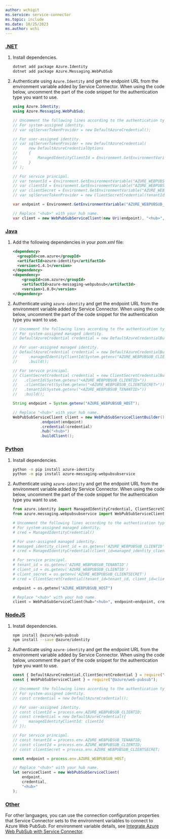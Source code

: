 ```yaml
---
author: wchigit
ms.service: service-connector
ms.topic: include
ms.date: 10/25/2023
ms.author: wchi
---
```


### [.NET](#tab/dotnet)

1. Install dependencies.
    ```bash
    dotnet add package Azure.Identity
    dotnet add package Azure.Messaging.WebPubSub
    ```
1. Authenticate using `Azure.Identity` and get the endpoint URL from the environment variable added by Service Connector. When using the code below, uncomment the part of the code snippet for the authentication type you want to use.
    ```csharp
    using Azure.Identity;
    using Azure.Messaging.WebPubSub;

    // Uncomment the following lines according to the authentication type.
    // For system-assigned identity.
    // var sqlServerTokenProvider = new DefaultAzureCredential();
    
    // For user-assigned identity.
    // var sqlServerTokenProvider = new DefaultAzureCredential(
    //     new DefaultAzureCredentialOptions
    //     {
    //         ManagedIdentityClientId = Environment.GetEnvironmentVariable("AZURE_WEBPUBSUB_CLIENTID");
    //     }
    // );
    
    // For service principal.
    // var tenantId = Environment.GetEnvironmentVariable("AZURE_WEBPUBSUB_TENANTID");
    // var clientId = Environment.GetEnvironmentVariable("AZURE_WEBPUBSUB_CLIENTID");
    // var clientSecret = Environment.GetEnvironmentVariable("AZURE_WEBPUBSUB_CLIENTSECRET");
    // var sqlServerTokenProvider = new ClientSecretCredential(tenantId, clientId, clientSecret);
    
    var endpoint = Environment.GetEnvironmentVariable("AZURE_WEBPUBSUB_HOST");

    // Replace "<hub>" with your hub name.
    var client = new WebPubSubServiceClient(new Uri(endpoint), "<hub>", credential);
    ```

### [Java](#tab/java)

1. Add the following dependencies in your *pom.xml* file:
    ```xml
    <dependency>
      <groupId>com.azure</groupId>
      <artifactId>azure-identity</artifactId>
      <version>1.4.1</version>
    </dependency>
    <dependency>
        <groupId>com.azure</groupId>
        <artifactId>azure-messaging-webpubsub</artifactId>
        <version>1.0.0</version>
    </dependency>
    ```
1. Authenticate using `azure-identity` and get the endpoint URL from the environment variable added by Service Connector. When using the code below, uncomment the part of the code snippet for the authentication type you want to use.
    ```java
    // Uncomment the following lines according to the authentication type.
    // For system-assigned managed identity.
    // DefaultAzureCredential credential = new DefaultAzureCredentialBuilder().build();

    // For user-assigned managed identity.
    // DefaultAzureCredential credential = new DefaultAzureCredentialBuilder()
    //     .managedIdentityClientId(System.getenv("AZURE_WEBPUBSUB_CLIENTID"))
    //     .build();

    // For service principal.
    // ClientSecretCredential credential = new ClientSecretCredentialBuilder()
    //   .clientId(System.getenv("<AZURE_WEBPUBSUB_CLIENTID>"))
    //   .clientSecret(System.getenv("<AZURE_WEBPUBSUB_CLIENTSECRET>"))
    //   .tenantId(System.getenv("<AZURE_WEBPUBSUB_TENANTID>"))
    //   .build();
    
    String endpoint = System.getenv("AZURE_WEBPUBSUB_HOST");
    
    // Replace "<hub>" with your hub name.
    WebPubSubServiceClient client = new WebPubSubServiceClientBuilder()
                .endpoint(endpoint)
                .credential(credential)
                .hub("<hub>")
                .buildClient();
    
    ```

### [Python](#tab/python)

1. Install dependencies.
    ```bash
    python -m pip install azure-identity
    python -m pip install azure-messaging-webpubsubservice
    ```
1. Authenticate using `azure-identity` and get the endpoint URL from the environment variable added by Service Connector. When using the code below, uncomment the part of the code snippet for the authentication type you want to use.
    ```python
    from azure.identity import ManagedIdentityCredential, ClientSecretCredential
    from azure.messaging.webpubsubservice import WebPubSubServiceClient
    
    # Uncomment the following lines according to the authentication type.
    # For system-assigned managed identity.
    # cred = ManagedIdentityCredential()

    # For user-assigned managed identity.
    # managed_identity_client_id = os.getenv('AZURE_WEBPUBSUB_CLIENTID')
    # cred = ManagedIdentityCredential(client_id=managed_identity_client_id)

    # For service principal.
    # tenant_id = os.getenv('AZURE_WEBPUBSUB_TENANTID')
    # client_id = os.getenv('AZURE_WEBPUBSUB_CLIENTID')
    # client_secret = os.getenv('AZURE_WEBPUBSUB_CLIENTSECRET')
    # cred = ClientSecretCredential(tenant_id=tenant_id, client_id=client_id, client_secret=client_secret)
    
    endpoint = os.getenv("AZURE_WEBPUBSUB_HOST")
    
    # Replace "<hub>" with your hub name.
    client = WebPubSubServiceClient(hub="<hub>", endpoint=endpoint, credential=cred)
    ```

### [NodeJS](#tab/nodejs)

1. Install dependencies.
    ```bash
    npm install @azure/web-pubsub
    npm install --save @azure/identity
    ```
1. Authenticate using `azure-identity` and get the endpoint URL from the environment variable added by Service Connector. When using the code below, uncomment the part of the code snippet for the authentication type you want to use.
    ```javascript
    const { DefaultAzureCredential,ClientSecretCredential } = require("@azure/identity");
    const { WebPubSubServiceClient } = require("@azure/web-pubsub");

    // Uncomment the following lines according to the authentication type.  
    // For system-assigned identity.
    // const credential = new DefaultAzureCredential();
    
    // For user-assigned identity.
    // const clientId = process.env.AZURE_WEBPUBSUB_CLIENTID;
    // const credential = new DefaultAzureCredential({
    //     managedIdentityClientId: clientId
    // });
    
    // For service principal.
    // const tenantId = process.env.AZURE_WEBPUBSUB_TENANTID;
    // const clientId = process.env.AZURE_WEBPUBSUB_CLIENTID;
    // const clientSecret = process.env.AZURE_WEBPUBSUB_CLIENTSECRET;
    
    const endpoint = process.env.AZURE_WEBPUBSUB_HOST;
    
    // Replace "<hub>" with your hub name.
    let serviceClient = new WebPubSubServiceClient(
        endpoint,
        credential,
        "<hub>"
    );
    ```


### [Other](#tab/none)
For other languages, you can use the connection configuration properties that Service Connector sets to the environment variables to connect to Azure Web PubSub. For environment variable details, see [Integrate Azure Web PubSub with Service Connector](../how-to-integrate-web-pubsub.md).